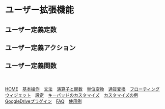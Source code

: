 # ユーザー拡張機能

## ユーザー定義定数


## ユーザー定義アクション


## ユーザー定義関数


<br><br>
[HOME](index.md)　[基本操作](how2use.md)　[文法](http://burton999dev.github.io/CalcNoteHelp/grammar_ja.html)　[演算子と関数](operator_and_function.md)　[単位変換](unit_converter.md)　[通貨変換](currency_converter.md)　[フローティングウィジェット](floating_widget.md)　[設定](settings.md)　[キーパッドのカスタマイズ](customizing_keypad.md)　[カスタマイズの例](example4theme.md)　[GoogleDriveプラグイン](google_drive_plugin.md)　[FAQ](faq.md)　[使用例](http://android.ascii.jp/2016/02/29/893463)  
